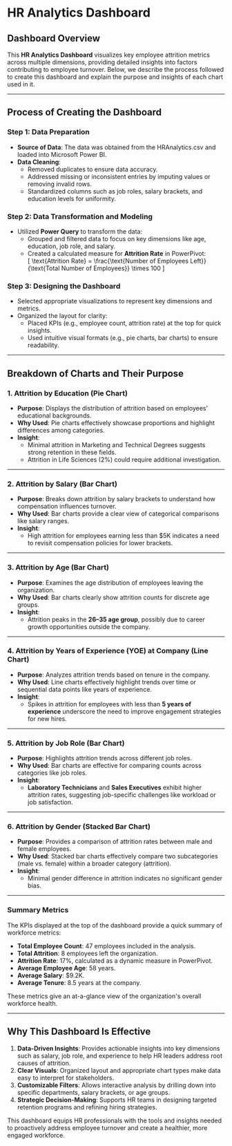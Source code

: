 # HR Analytics Dashboard  

## Dashboard Overview  

This **HR Analytics Dashboard** visualizes key employee attrition metrics across multiple dimensions, providing detailed insights into factors contributing to employee turnover. Below, we describe the process followed to create this dashboard and explain the purpose and insights of each chart used in it.  

---

## Process of Creating the Dashboard  

### **Step 1: Data Preparation**  
- **Source of Data**: The data was obtained from the HRAnalytics.csv and loaded into Microsoft Power BI.  
- **Data Cleaning**:  
  - Removed duplicates to ensure data accuracy.  
  - Addressed missing or inconsistent entries by imputing values or removing invalid rows.  
  - Standardized columns such as job roles, salary brackets, and education levels for uniformity.  

### **Step 2: Data Transformation and Modeling**  
- Utilized **Power Query** to transform the data:  
  - Grouped and filtered data to focus on key dimensions like age, education, job role, and salary.  
  - Created a calculated measure for **Attrition Rate** in PowerPivot:  
    \[
    \text{Attrition Rate} = \frac{\text{Number of Employees Left}}{\text{Total Number of Employees}} \times 100
    \]  

### **Step 3: Designing the Dashboard**  
- Selected appropriate visualizations to represent key dimensions and metrics.  
- Organized the layout for clarity:  
  - Placed KPIs (e.g., employee count, attrition rate) at the top for quick insights.  
  - Used intuitive visual formats (e.g., pie charts, bar charts) to ensure readability.  

---

## Breakdown of Charts and Their Purpose  

### **1. Attrition by Education (Pie Chart)**  
- **Purpose**: Displays the distribution of attrition based on employees' educational backgrounds.  
- **Why Used**: Pie charts effectively showcase proportions and highlight differences among categories.  
- **Insight**:  
  - Minimal attrition in Marketing and Technical Degrees suggests strong retention in these fields.  
  - Attrition in Life Sciences (2%) could require additional investigation.  

---

### **2. Attrition by Salary (Bar Chart)**  
- **Purpose**: Breaks down attrition by salary brackets to understand how compensation influences turnover.  
- **Why Used**: Bar charts provide a clear view of categorical comparisons like salary ranges.  
- **Insight**:  
  - High attrition for employees earning less than $5K indicates a need to revisit compensation policies for lower brackets.  

---

### **3. Attrition by Age (Bar Chart)**  
- **Purpose**: Examines the age distribution of employees leaving the organization.  
- **Why Used**: Bar charts clearly show attrition counts for discrete age groups.  
- **Insight**:  
  - Attrition peaks in the **26–35 age group**, possibly due to career growth opportunities outside the company.  

---

### **4. Attrition by Years of Experience (YOE) at Company (Line Chart)**  
- **Purpose**: Analyzes attrition trends based on tenure in the company.  
- **Why Used**: Line charts effectively highlight trends over time or sequential data points like years of experience.  
- **Insight**:  
  - Spikes in attrition for employees with less than **5 years of experience** underscore the need to improve engagement strategies for new hires.  

---

### **5. Attrition by Job Role (Bar Chart)**  
- **Purpose**: Highlights attrition trends across different job roles.  
- **Why Used**: Bar charts are effective for comparing counts across categories like job roles.  
- **Insight**:  
  - **Laboratory Technicians** and **Sales Executives** exhibit higher attrition rates, suggesting job-specific challenges like workload or job satisfaction.  

---

### **6. Attrition by Gender (Stacked Bar Chart)**  
- **Purpose**: Provides a comparison of attrition rates between male and female employees.  
- **Why Used**: Stacked bar charts effectively compare two subcategories (male vs. female) within a broader category (attrition).  
- **Insight**:  
  - Minimal gender difference in attrition indicates no significant gender bias.  

---

### **Summary Metrics**  
The KPIs displayed at the top of the dashboard provide a quick summary of workforce metrics:  
- **Total Employee Count**: 47 employees included in the analysis.  
- **Total Attrition**: 8 employees left the organization.  
- **Attrition Rate**: 17%, calculated as a dynamic measure in PowerPivot.  
- **Average Employee Age**: 58 years.  
- **Average Salary**: $9.2K.  
- **Average Tenure**: 8.5 years at the company.  

These metrics give an at-a-glance view of the organization's overall workforce health.  

---

## Why This Dashboard Is Effective  

1. **Data-Driven Insights**: Provides actionable insights into key dimensions such as salary, job role, and experience to help HR leaders address root causes of attrition.  
2. **Clear Visuals**: Organized layout and appropriate chart types make data easy to interpret for stakeholders.  
3. **Customizable Filters**: Allows interactive analysis by drilling down into specific departments, salary brackets, or age groups.  
4. **Strategic Decision-Making**: Supports HR teams in designing targeted retention programs and refining hiring strategies.  

This dashboard equips HR professionals with the tools and insights needed to proactively address employee turnover and create a healthier, more engaged workforce.
